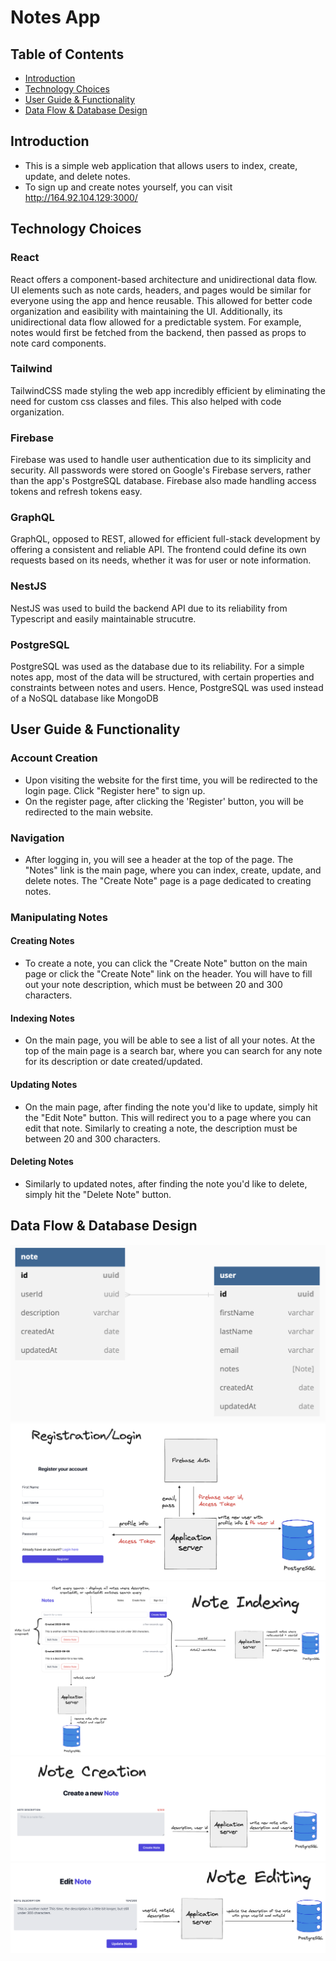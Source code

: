 # Notes App
## Table of Contents
- [Introduction](#introduction)
- [Technology Choices](#technology-choices)
- [User Guide & Functionality](#user-guide--functionality)
- [Data Flow & Database Design](#data-flow--database-design)
## Introduction
- This is a simple web application that allows users to index, create, update, and delete notes.
- To sign up and create notes yourself, you can visit http://164.92.104.129:3000/
## Technology Choices
### React
React offers a component-based architecture and unidirectional data flow. UI elements such as note cards, headers, and pages would be similar for everyone using the app and hence reusable. This allowed for better code organization and easibility with maintaining the UI. Additionally, its unidirectional data flow allowed for a predictable system. For example, notes would first be fetched from the backend, then passed as props to note card components.
### Tailwind
TailwindCSS made styling the web app incredibly efficient by eliminating the need for custom css classes and files. This also helped with code organization.
### Firebase
Firebase was used to handle user authentication due to its simplicity and security. All passwords were stored on Google's Firebase servers, rather than the app's PostgreSQL database. Firebase also made handling access tokens and refresh tokens easy.
### GraphQL
GraphQL, opposed to REST, allowed for efficient full-stack development by offering a consistent and reliable API. The frontend could define its own requests based on its needs, whether it was for user or note information.
### NestJS
NestJS was used to build the backend API due to its reliability from Typescript and easily maintainable strucutre.
### PostgreSQL
PostgreSQL was used as the database due to its reliability. For a simple notes app, most of the data will be structured, with certain properties and constraints between notes and users. Hence, PostgreSQL was used instead of a NoSQL database like MongoDB
## User Guide & Functionality
### Account Creation
- Upon visiting the website for the first time, you will be redirected to the login page. Click "Register here" to sign up.
- On the register page, after clicking the 'Register' button, you will be redirected to the main website.
### Navigation
- After logging in, you will see a header at the top of the page. The "Notes" link is the main page, where you can index, create, update, and delete notes. The "Create Note" page is a page dedicated to creating notes. 
### Manipulating Notes
#### Creating Notes
- To create a note, you can click the "Create Note" button on the main page or click the "Create Note" link on the header. You will have to fill out your note description, which must be between 20 and 300 characters.
#### Indexing Notes
- On the main page, you will be able to see a list of all your notes. At the top of the main page is a search bar, where you can search for any note for its description or date created/updated.
#### Updating Notes
- On the main page, after finding the note you'd like to update, simply hit the "Edit Note" button. This will redirect you to a page where you can edit that note. Similarly to creating a note, the description must be between 20 and 300 characters.
#### Deleting Notes
- Similarly to updated notes, after finding the note you'd like to delete, simply hit the "Delete Note" button.
## Data Flow & Database Design
![Database Design](docs/dbdiagram.png)
![Register & Login Annotated](docs/register_login.png)
![Note Index Annotated](docs/note_index_delete.png)
![Note Create Annotated](docs/note_create.png)
![Note Edit Annotated](docs/note_edit.png)
